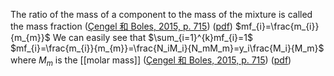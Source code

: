 The ratio of the mass of a component to the mass of the mixture is called the mass fraction ([Çengel 和 Boles, 2015, p. 715](zotero://select/library/items/FCMSUVW2)) ([pdf](zotero://open-pdf/library/items/DFP6L6PZ?page=715&annotation=NIDBXPPX))
$mf_{i}=\frac{m_{i}}{m_{m}}$ We can easily see that $\sum_{i=1}^{k}mf_{i}=1$ 
$mf_{i}=\frac{m_{i}}{m_{m}}=\frac{N_iM_i}{N_mM_m}=y_i\frac{M_i}{M_m}$ where $M_{m}$ is the [[molar mass]] ([Çengel 和 Boles, 2015, p. 715](zotero://select/library/items/FCMSUVW2)) ([pdf](zotero://open-pdf/library/items/DFP6L6PZ?page=715&annotation=49F83YBB))  
